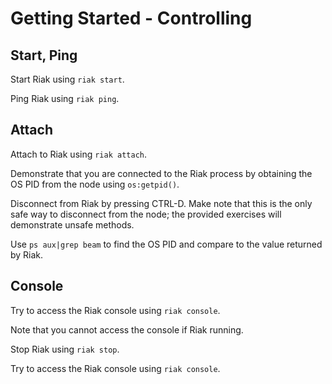# Getting Started - Controlling

## Start, Ping

Start Riak using `riak start`.

Ping Riak using `riak ping`.

## Attach

Attach to Riak using `riak attach`.

Demonstrate that you are connected to the Riak process by obtaining the OS PID 
from the node using `os:getpid()`.

Disconnect from Riak by pressing CTRL-D. Make note that this is the only safe 
way to disconnect from the node; the provided exercises will demonstrate unsafe 
methods.

Use `ps aux|grep beam` to find the OS PID and compare to the value returned by 
Riak.

## Console

Try to access the Riak console using `riak console`.

Note that you cannot access the console if Riak running.

Stop Riak using `riak stop`.

Try to access the Riak console using `riak console`.
